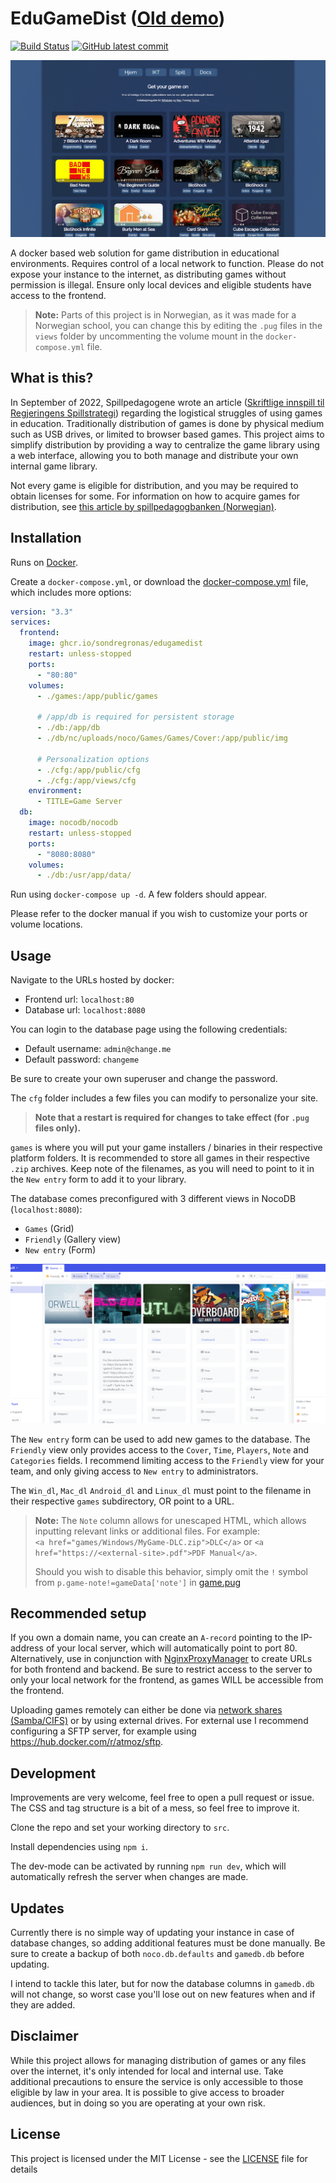 # EduGameDist (<a href="https://vaagenim.github.io/spill.iktim.no/">Old demo</a>)
[![Build Status](https://img.shields.io/github/workflow/status/sondregronas/EduGameDist/CI)](https://github.com/sondregronas/EduGameDist/)
[![GitHub latest commit](https://img.shields.io/github/last-commit/sondregronas/EduGameDist)](https://github.com/sondregronas/EduGameDist/commit/)

![Frontend](assets/frontend.gif)

A docker based web solution for game distribution in educational environments. Requires control of a local network to function. Please do not expose your instance to the internet, as distributing games without permission is illegal. Ensure only local devices and eligible students have access to the frontend.

> **Note:** Parts of this project is in Norwegian, as it was made for a Norwegian school, you can change this by editing the `.pug` files in the `views` folder by uncommenting the volume mount in the `docker-compose.yml` file.

## What is this?
In September of 2022, Spillpedagogene wrote an article ([Skriftlige innspill til Regjeringens Spillstrategi](https://www.spillpedagogene.no/2022/09/01/skriftlige-innspill-til-regjeringens-spillstrategi/)) regarding the logistical struggles of using games in education. Traditionally distribution of games is done by physical medium such as USB drives, or limited to browser based games. This project aims to simplify distribution by providing a way to centralize the game library using a web interface, allowing you to both manage and distribute your own internal game library.

Not every game is eligible for distribution, and you may be required to obtain licenses for some. For information on how to acquire games for distribution, see [this article by spillpedagogbanken (Norwegian)](https://www.spillpedagogbanken.no/?faq=hva-er-steam-epic-itch-io-gog-og-humblebundle).

## Installation
Runs on [Docker](https://www.docker.com/).

Create a `docker-compose.yml`, or download the [docker-compose.yml](docker-compose.yml) file, which includes more options:
```yaml
version: "3.3"
services:
  frontend:
    image: ghcr.io/sondregronas/edugamedist
    restart: unless-stopped
    ports:
      - "80:80"
    volumes:
      - ./games:/app/public/games
      
      # /app/db is required for persistent storage
      - ./db:/app/db
      - ./db/nc/uploads/noco/Games/Games/Cover:/app/public/img

      # Personalization options
      - ./cfg:/app/public/cfg
      - ./cfg:/app/views/cfg
    environment:
      - TITLE=Game Server
  db:
    image: nocodb/nocodb
    restart: unless-stopped
    ports:
      - "8080:8080"
    volumes:
      - ./db:/usr/app/data/
```

Run using `docker-compose up -d`. A few folders should appear.

Please refer to the docker manual if you wish to customize your ports or volume locations.

## Usage
Navigate to the URLs hosted by docker:
- Frontend url: `localhost:80`<br>
- Database url: `localhost:8080`

You can login to the database page using the following credentials:
- Default username: `admin@change.me`<br>
- Default password: `changeme`

Be sure to create your own superuser and change the password.

The `cfg` folder includes a few files you can modify to personalize your site. 

> **Note that a restart is required for changes to take effect (for `.pug` files only).**

`games` is where you will put your game installers / binaries in their respective platform folders. It is recommended to store all games in their respective `.zip` archives. Keep note of the filenames, as you will need to point to it in the `New entry` form to add it to your library.

The database comes preconfigured with 3 different views in NocoDB (`localhost:8080`): 
- `Games` (Grid)
- `Friendly` (Gallery view)
- `New entry` (Form)

![Backend](assets/backend.gif)

The `New entry` form can be used to add new games to the database. The `Friendly` view only provides access to the `Cover`, `Time`, `Players`, `Note` and `Categories` fields. I recommend limiting access to the `Friendly` view for your team, and only giving access to `New entry` to administrators.

The `Win_dl`, `Mac_dl` `Android_dl` and `Linux_dl` must point to the filename in their respective `games` subdirectory, OR point to a URL.

> **Note:** The `Note` column allows for unescaped HTML, which allows inputting relevant links or additional files. For example:<br>
> `<a href="games/Windows/MyGame-DLC.zip">DLC</a>` or `<a href="https://<external-site>.pdf">PDF Manual</a>`.
>
> Should you wish to disable this behavior, simply omit the `!` symbol from `p.game-note!=gameData['note']` in [game.pug](https://github.com/sondregronas/EduGameDist/blob/main/src/views/game.pug#L17)

## Recommended setup
If you own a domain name, you can create an `A-record` pointing to the IP-address of your local server, which will automatically point to port 80. Alternatively, use in conjunction with [NginxProxyManager](https://nginxproxymanager.com/) to create URLs for both frontend and backend. Be sure to restrict access to the server to only your local network for the frontend, as games WILL be accessible from the frontend.

Uploading games remotely can either be done via [network shares (Samba/CIFS)](https://support.microsoft.com/en-us/windows/file-sharing-over-a-network-in-windows-b58704b2-f53a-4b82-7bc1-80f9994725bf#:~:text=To%20share%20a%20file%20or,users%20access%20to%20the%20file.) or by using external drives. For external use I recommend configuring a SFTP server, for example using https://hub.docker.com/r/atmoz/sftp.

## Development
Improvements are very welcome, feel free to open a pull request or issue. The CSS and tag structure is a bit of a mess, so feel free to improve it.

Clone the repo and set your working directory to `src`.

Install dependencies using `npm i`.

The dev-mode can be activated by running `npm run dev`, which will automatically refresh the server when changes are made.

## Updates
Currently there is no simple way of updating your instance in case of database changes, so adding additional features must be done manually. Be sure to create a backup of both `noco.db.defaults` and `gamedb.db` before updating.

I intend to tackle this later, but for now the database columns in `gamedb.db` will not change, so worst case you'll lose out on new features when and if they are added.

## Disclaimer
While this project allows for managing distribution of games or any files over the internet, it's only intended for local and internal use. Take additional precautions to ensure the service is only accessible to those eligible by law in your area. It is possible to give access to broader audiences, but in doing so you are operating at your own risk.

## License
This project is licensed under the MIT License - see the [LICENSE](LICENSE) file for details
